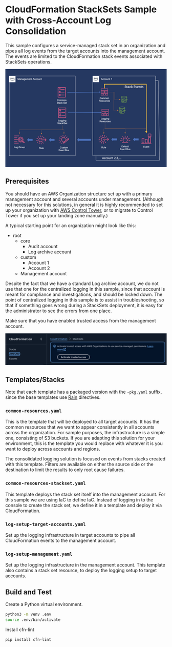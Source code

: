 # CloudFormation StackSets Sample with Cross-Account Log Consolidation

This sample configures a service-managed stack set in an organization and pipes
all log events from the target accounts into the management account. The events 
are limited to the CloudFormation stack events associated with StackSets operations.

<img src="stacksetslogging.png" />

## Prerequisites

You should have an AWS Organization structure set up with a primary management
account and several accounts under management. (Although not necessary for this
solutions, in general it is highly recommended to set up your organization with
[AWS Control Tower](https://aws.amazon.com/controltower/), or to migrate to
Control Tower if you set up your landing zone manually.)

A typical starting point for an organization might look like this:

- root
  - core
    - Audit account
    - Log archive account
  - custom
    - Account 1
    - Account 2
  - Management account

Despite the fact that we have a standard Log archive account, we do not use
that one for the centralized logging in this sample, since that account is
meant for compliance and investigations, and should be locked down. The point
of centralized logging in this sample is to assist in troubleshooting, so that
if something goes wrong during a StackSets deployment, it is easy for the
administrator to see the errors from one place.

Make sure that you have enabled trusted access from the management account.

<img src="activate-trusted.png" />

## Templates/Stacks

Note that each template has a packaged version with the `-pkg.yaml` suffix, 
since the base templates use [Rain](https://github.com/aws-cloudformation/rain) 
directives.

### `common-resources.yaml`

This is the template that will be deployed to all target accounts. It has the
common resources that we want to appear consistently in all accounts across the
organization. For sample purposes, the infrastructure is a simple one,
consisting of S3 buckets. If you are adapting this solution for your
environment, this is the template you would replace with whatever it is you
want to deploy across accounts and regions.

The consolidated logging solution is focused on events from stacks created with
this template. Filters are available on either the source side or the
destination to limit the results to only root cause failures.

### `common-resources-stackset.yaml`

This template deploys the stack set itself into the management account. For
this sample we are using IaC to define IaC. Instead of logging in to the
console to create the stack set, we define it in a template and deploy it via
CloudFormation.

### `log-setup-target-accounts.yaml`

Set up the logging infrastructure in target accounts to pipe all CloudFormation 
events to the management account.

### `log-setup-management.yaml`

Set up the logging infrastructure in the management account. This template also 
contains a stack set resource, to deploy the logging setup to target accounts.

## Build and Test

Create a Python virtual environment.

```sh
python3 -m venv .env
source .env/bin/activate
```

Install cfn-lint

```sh
pip install cfn-lint
```



